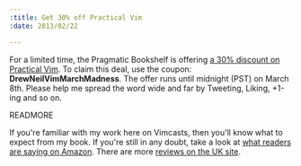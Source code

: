 ```yaml
--- 
:title: Get 30% off Practical Vim
:date: 2013/02/22

---
```


For a limited time, the Pragmatic Bookshelf is offering [a 30% discount on Practical Vim][pv]. To claim this deal, use the coupon: **DrewNeilVimMarchMadness**. The offer runs until midnight (PST) on March 8th. Please help me spread the word wide and far by Tweeting, Liking, +1-ing and so on.

[pv]: http://pragprog.com/book/dnvim/practical-vim

READMORE

If you're familiar with my work here on Vimcasts, then you'll know what to expect from my book. If you're still in any doubt, take a look at [what readers are saying on Amazon][reviews]. There are more [reviews on the UK site][uk].

[reviews]: http://www.amazon.com/Practical-Vim-Thought-Pragmatic-Programmers/product-reviews/1934356980/
[uk]: http://www.amazon.co.uk/Practical-Vim-Thought-Pragmatic-Programmers/product-reviews/1934356980/